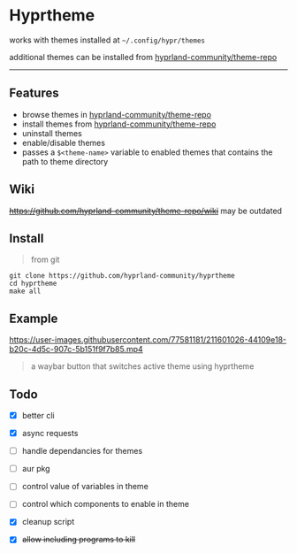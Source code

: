 # Hyprtheme

works with themes installed at `~/.config/hypr/themes`

additional themes can be installed from [hyprland-community/theme-repo](https://github.com/hyprland-community/theme-repo)

<hr>

## Features

- browse themes in [hyprland-community/theme-repo](theme-repo)
- install themes from [hyprland-community/theme-repo](theme-repo)
- uninstall themes
- enable/disable themes
- passes a `$<theme-name>` variable to enabled themes that contains the path to theme directory


## Wiki
~~https://github.com/hyprland-community/theme-repo/wiki~~ may be outdated

## Install

> from git
```
git clone https://github.com/hyprland-community/hyprtheme
cd hyprtheme
make all
```

## Example

https://user-images.githubusercontent.com/77581181/211601026-44109e18-b20c-4d5c-907c-5b151f9f7b85.mp4

> a waybar button that switches active theme using hyprtheme


## Todo

- [x] better cli
- [x] async requests
- [ ] handle dependancies for themes
- [ ] aur pkg
- [ ] control value of variables in theme
- [ ] control which components to enable in theme
- [x] cleanup script
- [x] ~~allow including programs to kill~~

